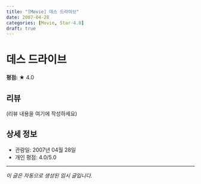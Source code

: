 ```yaml
---
title: "[Movie] 데스 드라이브"
date: 2007-04-28
categories: [Movie, Star-4.0]
draft: true
---
```


# 데스 드라이브

**평점:** ★ 4.0

## 리뷰

(리뷰 내용을 여기에 작성하세요)

## 상세 정보

- 관람일: 2007년 04월 28일
- 개인 평점: 4.0/5.0

---

*이 글은 자동으로 생성된 임시 글입니다.*
